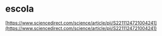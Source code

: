 # escola

[https://www.sciencedirect.com/science/article/pii/S2211124721004241](https://www.sciencedirect.com/science/article/pii/S2211124721004241)


